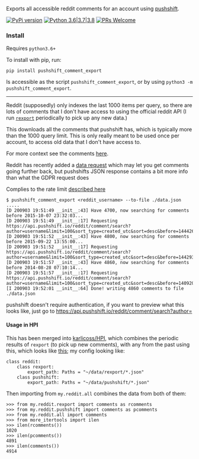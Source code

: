 Exports all accessible reddit comments for an account using [pushshift](https://pushshift.io/).

[![PyPi version](https://img.shields.io/pypi/v/pushshift_comment_export.svg)](https://pypi.python.org/pypi/pushshift_comment_export) [![Python 3.6|3.7|3.8](https://img.shields.io/pypi/pyversions/pushshift_comment_export.svg)](https://pypi.python.org/pypi/pushshift_comment_export) [![PRs Welcome](https://img.shields.io/badge/PRs-welcome-brightgreen.svg?style=flat-square)](http://makeapullrequest.com)

### Install

Requires `python3.6+`

To install with pip, run:

    pip install pushshift_comment_export

Is accessible as the script `pushshift_comment_export`, or by using `python3 -m pushshift_comment_export`.

---

Reddit (supposedly) only indexes the last 1000 items per query, so there are lots of comments that I don't have access to using the official reddit API (I run [`rexport`](https://github.com/karlicoss/rexport/) periodically to pick up any new data.)

This downloads all the comments that pushshift has, which is typically more than the 1000 query limit. This is only really meant to be used once per account, to access old data that I don't have access to.

For more context see the comments [here](https://github.com/karlicoss/rexport/#api-limitations).

Reddit has recently added a [data request](https://www.reddit.com/settings/data-request) which may let you get comments going further back, but pushshifts JSON response contains a bit more info than what the GDPR request does

Complies to the rate limit [described here](https://github.com/dmarx/psaw#features)

```
$ pushshift_comment_export <reddit_username> --to-file ./data.json
.....
[D 200903 19:51:49 __init__:43] Have 4700, now searching for comments before 2015-10-07 23:32:03...
[D 200903 19:51:49 __init__:17] Requesting https://api.pushshift.io/reddit/comment/search?author=username&limit=100&sort_type=created_utc&sort=desc&before=1444260723...
[D 200903 19:51:52 __init__:43] Have 4800, now searching for comments before 2015-09-22 13:55:00...
[D 200903 19:51:52 __init__:17] Requesting https://api.pushshift.io/reddit/comment/search?author=username&limit=100&sort_type=created_utc&sort=desc&before=1442930100...
[D 200903 19:51:57 __init__:43] Have 4860, now searching for comments before 2014-08-28 07:10:14...
[D 200903 19:51:57 __init__:17] Requesting https://api.pushshift.io/reddit/comment/search?author=username&limit=100&sort_type=created_utc&sort=desc&before=1409209814...
[I 200903 19:52:01 __init__:64] Done! writing 4860 comments to file ./data.json
```

pushshift doesn't require authentication, if you want to preview what this looks like, just go to <https://api.pushshift.io/reddit/comment/search?author=>

#### Usage in HPI

This has been merged into [karlicoss/HPI](https://github.com/karlicoss/HPI), which combines the periodic results of `rexport` (to pick up new comments), with any from the past using this, which looks like [this](https://github.com/karlicoss/HPI/tree/master/my/reddit); my config looking like:

```reddit
class reddit:
    class rexport:
        export_path: Paths = "~/data/rexport/*.json"
    class pushshift:
        export_path: Paths = "~/data/pushshift/*.json"
```

Then importing from `my.reddit.all` combines the data from both of them:

```
>>> from my.reddit.rexport import comments as rcomments
>>> from my.reddit.pushshift import comments as pcomments
>>> from my.reddit.all import comments
>>> from more_itertools import ilen
>>> ilen(rcomments())
1020
>>> ilen(pcomments())
4891
>>> ilen(comments())
4914
```

